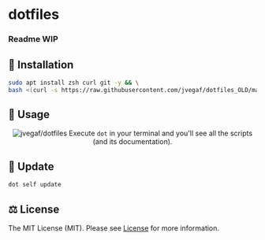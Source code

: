 # dotfiles

### Readme WIP 

## 🚀 Installation
```bash
sudo apt install zsh curl git -y && \
bash <(curl -s https://raw.githubusercontent.com/jvegaf/dotfiles_OLD/master/installer)
```

## 🥳 Usage
<p align="center">
  <img src="https://user-images.githubusercontent.com/1331435/67591559-fa9b1f00-f75d-11e9-8b87-d8f2b2f0be51.gif" alt="jvegaf/dotfiles">
  Execute <code>dot</code> in your terminal and you'll see all the scripts (and its documentation).
</p>


## 🔰 Update
```bash
dot self update
```

## ⚖️ License
The MIT License (MIT). Please see [License](LICENSE) for more information.
